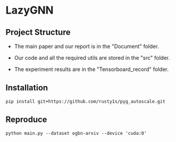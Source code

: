 # LazyGNN

## Project Structure

- The main paper and our report is in the "Document" folder.

- Our code and all the required utils are stored in the "src" folder.

- The experiment results are in the "Tensorboard_record" folder.

## Installation
```
pip install git+https://github.com/rusty1s/pyg_autoscale.git
```

## Reproduce
```
python main.py --dataset ogbn-arxiv --device 'cuda:0'
```

